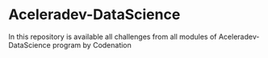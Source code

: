 # Aceleradev-DataScience

In this repository is available all challenges from all modules of Aceleradev-DataScience program by Codenation

